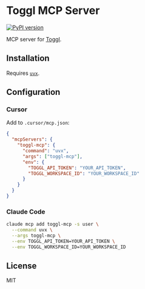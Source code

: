 # Toggl MCP Server

[![PyPI version](https://badge.fury.io/py/toggl-mcp.svg)](https://pypi.org/project/toggl-mcp/)

MCP server for [Toggl](https://engineering.toggl.com/docs/index.html).

## Installation

Requires [`uvx`](https://docs.astral.sh/uv/guides/tools/).

## Configuration

### Cursor

Add to `.cursor/mcp.json`:

```json
{
  "mcpServers": {
    "toggl-mcp": {
      "command": "uvx",
      "args": ["toggl-mcp"],
      "env": {
        "TOGGL_API_TOKEN": "YOUR_API_TOKEN",
        "TOGGL_WORKSPACE_ID": "YOUR_WORKSPACE_ID"
      }
    }
  }
}
```

### Claude Code

```bash
claude mcp add toggl-mcp -s user \
  --command uvx \
  --args toggl-mcp \
  --env TOGGL_API_TOKEN=YOUR_API_TOKEN \
  --env TOGGL_WORKSPACE_ID=YOUR_WORKSPACE_ID
```

## License

MIT